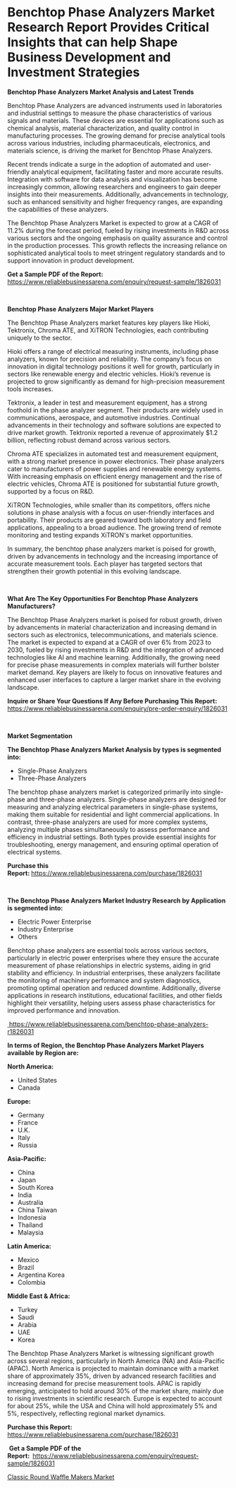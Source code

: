 <p><h1>Benchtop Phase Analyzers Market Research Report Provides Critical Insights that can help Shape Business Development and Investment Strategies</h1></p><p><strong>Benchtop Phase Analyzers Market Analysis and Latest Trends</strong></p>
<p><p>Benchtop Phase Analyzers are advanced instruments used in laboratories and industrial settings to measure the phase characteristics of various signals and materials. These devices are essential for applications such as chemical analysis, material characterization, and quality control in manufacturing processes. The growing demand for precise analytical tools across various industries, including pharmaceuticals, electronics, and materials science, is driving the market for Benchtop Phase Analyzers.</p><p>Recent trends indicate a surge in the adoption of automated and user-friendly analytical equipment, facilitating faster and more accurate results. Integration with software for data analysis and visualization has become increasingly common, allowing researchers and engineers to gain deeper insights into their measurements. Additionally, advancements in technology, such as enhanced sensitivity and higher frequency ranges, are expanding the capabilities of these analyzers.</p><p>The Benchtop Phase Analyzers Market is expected to grow at a CAGR of 11.2% during the forecast period, fueled by rising investments in R&D across various sectors and the ongoing emphasis on quality assurance and control in the production processes. This growth reflects the increasing reliance on sophisticated analytical tools to meet stringent regulatory standards and to support innovation in product development.</p></p>
<p><strong>Get a Sample PDF of the Report:&nbsp;</strong> <a href="https://www.reliablebusinessarena.com/enquiry/request-sample/1826031?utm_campaign=2639&utm_medium=2&utm_source=Github&utm_content=ia&utm_term=12042025&utm_id=benchtop-phase-analyzers">https://www.reliablebusinessarena.com/enquiry/request-sample/1826031</a></p>
<p>&nbsp;</p>
<p><strong>Benchtop Phase Analyzers Major Market Players</strong></p>
<p><p>The Benchtop Phase Analyzers market features key players like Hioki, Tektronix, Chroma ATE, and XiTRON Technologies, each contributing uniquely to the sector. </p><p>Hioki offers a range of electrical measuring instruments, including phase analyzers, known for precision and reliability. The company’s focus on innovation in digital technology positions it well for growth, particularly in sectors like renewable energy and electric vehicles. Hioki’s revenue is projected to grow significantly as demand for high-precision measurement tools increases.</p><p>Tektronix, a leader in test and measurement equipment, has a strong foothold in the phase analyzer segment. Their products are widely used in communications, aerospace, and automotive industries. Continual advancements in their technology and software solutions are expected to drive market growth. Tektronix reported a revenue of approximately $1.2 billion, reflecting robust demand across various sectors.</p><p>Chroma ATE specializes in automated test and measurement equipment, with a strong market presence in power electronics. Their phase analyzers cater to manufacturers of power supplies and renewable energy systems. With increasing emphasis on efficient energy management and the rise of electric vehicles, Chroma ATE is positioned for substantial future growth, supported by a focus on R&D.</p><p>XiTRON Technologies, while smaller than its competitors, offers niche solutions in phase analysis with a focus on user-friendly interfaces and portability. Their products are geared toward both laboratory and field applications, appealing to a broad audience. The growing trend of remote monitoring and testing expands XiTRON's market opportunities.</p><p>In summary, the benchtop phase analyzers market is poised for growth, driven by advancements in technology and the increasing importance of accurate measurement tools. Each player has targeted sectors that strengthen their growth potential in this evolving landscape.</p></p>
<p>&nbsp;</p>
<p><strong>What Are The Key Opportunities For Benchtop Phase Analyzers Manufacturers?</strong></p>
<p><p>The Benchtop Phase Analyzers market is poised for robust growth, driven by advancements in material characterization and increasing demand in sectors such as electronics, telecommunications, and materials science. The market is expected to expand at a CAGR of over 6% from 2023 to 2030, fueled by rising investments in R&D and the integration of advanced technologies like AI and machine learning. Additionally, the growing need for precise phase measurements in complex materials will further bolster market demand. Key players are likely to focus on innovative features and enhanced user interfaces to capture a larger market share in the evolving landscape.</p></p>
<p><strong>Inquire or Share Your Questions If Any Before Purchasing This Report:</strong> <a href="https://www.reliablebusinessarena.com/enquiry/pre-order-enquiry/1826031?utm_campaign=2639&utm_medium=2&utm_source=Github&utm_content=ia&utm_term=12042025&utm_id=benchtop-phase-analyzers">https://www.reliablebusinessarena.com/enquiry/pre-order-enquiry/1826031</a></p>
<p>&nbsp;</p>
<p><strong>Market Segmentation</strong></p>
<p><strong>The Benchtop Phase Analyzers Market Analysis by types is segmented into:</strong></p>
<p><ul><li>Single-Phase Analyzers</li><li>Three-Phase Analyzers</li></ul></p>
<p><p>The benchtop phase analyzers market is categorized primarily into single-phase and three-phase analyzers. Single-phase analyzers are designed for measuring and analyzing electrical parameters in single-phase systems, making them suitable for residential and light commercial applications. In contrast, three-phase analyzers are used for more complex systems, analyzing multiple phases simultaneously to assess performance and efficiency in industrial settings. Both types provide essential insights for troubleshooting, energy management, and ensuring optimal operation of electrical systems.</p></p>
<p><strong>Purchase this Report:&nbsp;</strong><a href="https://www.reliablebusinessarena.com/purchase/1826031?utm_campaign=2639&utm_medium=2&utm_source=Github&utm_content=ia&utm_term=12042025&utm_id=benchtop-phase-analyzers">https://www.reliablebusinessarena.com/purchase/1826031</a></p>
<p>&nbsp;</p>
<p><strong>The Benchtop Phase Analyzers Market Industry Research by Application is segmented into:</strong></p>
<p><ul><li>Electric Power Enterprise</li><li>Industry Enterprise</li><li>Others</li></ul></p>
<p><p>Benchtop phase analyzers are essential tools across various sectors, particularly in electric power enterprises where they ensure the accurate measurement of phase relationships in electric systems, aiding in grid stability and efficiency. In industrial enterprises, these analyzers facilitate the monitoring of machinery performance and system diagnostics, promoting optimal operation and reduced downtime. Additionally, diverse applications in research institutions, educational facilities, and other fields highlight their versatility, helping users assess phase characteristics for improved performance and innovation.</p></p>
<p><a href="https://www.reliablebusinessarena.com/benchtop-phase-analyzers-r1826031?utm_campaign=2639&utm_medium=2&utm_source=Github&utm_content=ia&utm_term=12042025&utm_id=benchtop-phase-analyzers">&nbsp;https://www.reliablebusinessarena.com/benchtop-phase-analyzers-r1826031</a></p>
<p><strong>In terms of Region, the Benchtop Phase Analyzers Market Players available by Region are:</strong></p>
<p>
    <p> <strong> North America: </strong>
        <ul>
            <li>United States</li>
            <li>Canada</li>
        </ul>
        </p> 
    <p> <strong> Europe: </strong>
        <ul>
            <li>Germany</li>
            <li>France</li>
            <li>U.K.</li>
            <li>Italy</li>
            <li>Russia</li>
        </ul>
        </p> 
    <p> <strong> Asia-Pacific: </strong>
        <ul>
            <li>China</li>
            <li>Japan</li>
            <li>South Korea</li>
            <li>India</li>
            <li>Australia</li>
            <li>China Taiwan</li>
            <li>Indonesia</li>
            <li>Thailand</li>
            <li>Malaysia</li>
        </ul>
        </p> 
    <p> <strong> Latin America: </strong>
        <ul>
            <li>Mexico</li>
            <li>Brazil</li>
            <li>Argentina Korea</li>
            <li>Colombia</li>
        </ul>
        </p> 
    <p> <strong> Middle East & Africa: </strong>
        <ul>
            <li>Turkey</li>
            <li>Saudi</li>
            <li>Arabia</li>
            <li>UAE</li>
            <li>Korea</li>
        </ul>
    </p>
    </p>
<p><p>The Benchtop Phase Analyzers Market is witnessing significant growth across several regions, particularly in North America (NA) and Asia-Pacific (APAC). North America is projected to maintain dominance with a market share of approximately 35%, driven by advanced research facilities and increasing demand for precise measurement tools. APAC is rapidly emerging, anticipated to hold around 30% of the market share, mainly due to rising investments in scientific research. Europe is expected to account for about 25%, while the USA and China will hold approximately 5% and 5%, respectively, reflecting regional market dynamics.</p></p>
<p><strong>Purchase this Report: </strong><a href="https://www.reliablebusinessarena.com/purchase/1826031?utm_campaign=2639&utm_medium=2&utm_source=Github&utm_content=ia&utm_term=12042025&utm_id=benchtop-phase-analyzers">https://www.reliablebusinessarena.com/purchase/1826031</a></p>
<p>&nbsp;<strong>Get a Sample PDF of the Report:&nbsp;&nbsp;</strong><a href="https://www.reliablebusinessarena.com/enquiry/request-sample/1826031?utm_campaign=2639&utm_medium=2&utm_source=Github&utm_content=ia&utm_term=12042025&utm_id=benchtop-phase-analyzers">https://www.reliablebusinessarena.com/enquiry/request-sample/1826031</a></p>
<p><strong></strong></p>
<p><p><a href="https://github.com/vitrilaoire/Market-Research-Report-List-1/blob/main/classic-round-waffle-makers-market.md?utm_campaign=2639&utm_medium=2&utm_source=Github&utm_content=ia&utm_term=12042025&utm_id=benchtop-phase-analyzers">Classic Round Waffle Makers Market</a></p></p>